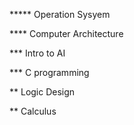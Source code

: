 ***** Operation Sysyem

**** Computer Architecture

*** Intro to AI

*** C programming

** Logic Design

** Calculus
